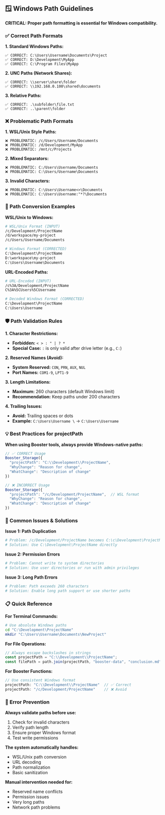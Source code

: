 ## 🪟 Windows Path Guidelines

**CRITICAL: Proper path formatting is essential for Windows compatibility.**

### ✅ Correct Path Formats

**1. Standard Windows Paths:**
```
✅ CORRECT: C:\Users\Username\Documents\Project
✅ CORRECT: D:\Development\MyApp
✅ CORRECT: C:\Program Files\MyApp
```

**2. UNC Paths (Network Shares):**
```
✅ CORRECT: \\server\share\folder
✅ CORRECT: \\192.168.0.100\shared\documents
```

**3. Relative Paths:**
```
✅ CORRECT: .\subfolder\file.txt
✅ CORRECT: ..\parent\folder
```

### ❌ Problematic Path Formats

**1. WSL/Unix Style Paths:**
```
❌ PROBLEMATIC: /c/Users/Username/Documents
❌ PROBLEMATIC: /d/Development/MyApp
❌ PROBLEMATIC: /mnt/c/Projects
```

**2. Mixed Separators:**
```
❌ PROBLEMATIC: C:/Users\Username/Documents
❌ PROBLEMATIC: C:\Users/Username\Documents
```

**3. Invalid Characters:**
```
❌ PROBLEMATIC: C:\Users\Username<>\Documents
❌ PROBLEMATIC: C:\Users\Username:"*?\Documents
```

### 🔄 Path Conversion Examples

**WSL/Unix to Windows:**
```bash
# WSL/Unix Format (INPUT)
/c/Development/ProjectName
/d/workspace/my-project
/c/Users/Username/Documents

# Windows Format (CORRECTED)
C:\Development\ProjectName
D:\workspace\my-project
C:\Users\Username\Documents
```

**URL-Encoded Paths:**
```bash
# URL-Encoded (INPUT)
/c%3A/Development/ProjectName
C%3A%5CUsers%5CUsername

# Decoded Windows Format (CORRECTED)
C:\Development\ProjectName
C:\Users\Username
```

### 🛡️ Path Validation Rules

**1. Character Restrictions:**
- **Forbidden:** `< > : " | ? *`
- **Special Case:** `:` is only valid after drive letter (e.g., `C:`)

**2. Reserved Names (Avoid):**
- **System Reserved:** `CON`, `PRN`, `AUX`, `NUL`
- **Port Names:** `COM1-9`, `LPT1-9`

**3. Length Limitations:**
- **Maximum:** 260 characters (default Windows limit)
- **Recommendation:** Keep paths under 200 characters

**4. Trailing Issues:**
- **Avoid:** Trailing spaces or dots
- **Example:** `C:\Users\Username \` → `C:\Users\Username`

### 💡 Best Practices for projectPath

**When using Booster tools, always provide Windows-native paths:**

```typescript
// ✅ CORRECT Usage
Booster_Storage({
  "projectPath": "C:\\Development\\ProjectName",
  "WhyChange": "Reason for change",
  "WhatChange": "Description of change"
})

// ❌ INCORRECT Usage  
Booster_Storage({
  "projectPath": "/c/Development/ProjectName",  // WSL format
  "WhyChange": "Reason for change",
  "WhatChange": "Description of change"
})
```

### 🔧 Common Issues & Solutions

**Issue 1: Path Duplication**
```bash
# Problem: /c/Development/ProjectName becomes C:\c\Development\ProjectName
# Solution: Use C:\Development\ProjectName directly
```

**Issue 2: Permission Errors**
```bash
# Problem: Cannot write to system directories
# Solution: Use user directories or run with admin privileges
```

**Issue 3: Long Path Errors**
```bash
# Problem: Path exceeds 260 characters
# Solution: Enable long path support or use shorter paths
```

### 📋 Quick Reference

**For Terminal Commands:**
```bash
# Use absolute Windows paths
cd "C:\Development\ProjectName"
mkdir "C:\Users\Username\Documents\NewProject"
```

**For File Operations:**
```typescript
// Always escape backslashes in strings
const projectPath = "C:\\Development\\ProjectName";
const filePath = path.join(projectPath, "booster-data", "conclusion.md");
```

**For Booster Functions:**
```typescript
// Use consistent Windows format
projectPath: "C:\\Development\\ProjectName"  // ✅ Correct
projectPath: "/c/Development/ProjectName"    // ❌ Avoid
```

### 🚨 Error Prevention

**Always validate paths before use:**
1. Check for invalid characters
2. Verify path length
3. Ensure proper Windows format
4. Test write permissions

**The system automatically handles:**
- WSL/Unix path conversion
- URL decoding
- Path normalization
- Basic sanitization

**Manual intervention needed for:**
- Reserved name conflicts
- Permission issues
- Very long paths
- Network path problems
